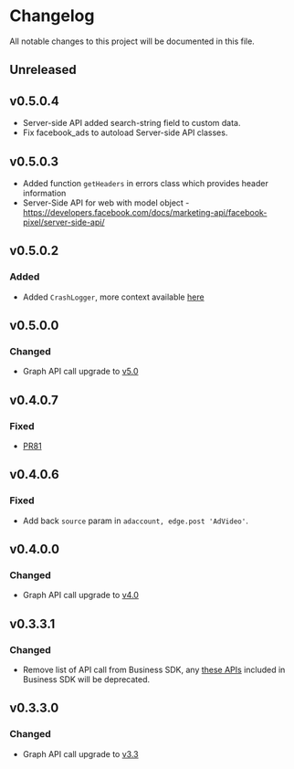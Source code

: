 # Changelog

All notable changes to this project will be documented in this file.


## Unreleased

## v0.5.0.4


  - Server-side API added search-string field to custom data.
  - Fix facebook_ads to autoload Server-side API classes.

## v0.5.0.3

  - Added function `getHeaders` in errors class which provides header information
  - Server-Side API for web with model object - https://developers.facebook.com/docs/marketing-api/facebook-pixel/server-side-api/

## v0.5.0.2

### Added
  - Added `CrashLogger`, more context available [here](https://developers.facebook.com/docs/business-sdk/guides/crash-reports)

## v0.5.0.0
### Changed
- Graph API call upgrade to [v5.0](https://developers.facebook.com/docs/graph-api/changelog/version5.0)

## v0.4.0.7
### Fixed
 - [PR81](https://github.com/facebook/facebook-ruby-business-sdk/pull/81)

## v0.4.0.6
### Fixed
 - Add back `source` param in `adaccount, edge.post 'AdVideo'`.

## v0.4.0.0
### Changed
- Graph API call upgrade to [v4.0](https://developers.facebook.com/docs/graph-api/changelog/version4.0)

## v0.3.3.1
### Changed
- Remove list of API call from Business SDK, any [these APIs](https://developers.facebook.com/docs/graph-api/changelog/4-30-2019-endpoint-deprecations) included in Business SDK will be deprecated.

## v0.3.3.0
### Changed
- Graph API call upgrade to [v3.3](https://developers.facebook.com/docs/graph-api/changelog/version3.3)

